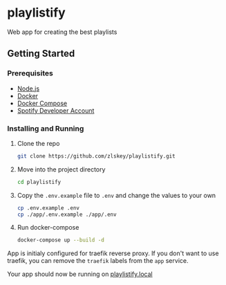 # playlistify

Web app for creating the best playlists

## Getting Started

### Prerequisites

- [Node.js](https://nodejs.org/en/)
- [Docker](https://www.docker.com/)
- [Docker Compose](https://docs.docker.com/compose/)
- [Spotify Developer Account](https://developer.spotify.com/dashboard/login)

### Installing and Running

1. Clone the repo

   ```sh
   git clone https://github.com/zlskey/playlistify.git
   ```

1. Move into the project directory

   ```sh
   cd playlistify
   ```

1. Copy the `.env.example` file to `.env` and change the values to your own

   ```sh
   cp .env.example .env
   cp ./app/.env.example ./app/.env
   ```

1. Run docker-compose

   ```sh
   docker-compose up --build -d
   ```

App is initialy configured for traefik reverse proxy. If you don't want to use traefik, you can remove the `traefik` labels from the `app` service.

Your app should now be running on [playlistify.local](https://playlistify.local)
